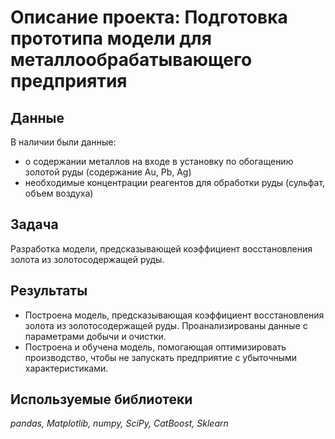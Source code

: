 # Описание проекта: Подготовка прототипа модели для металлообрабатывающего предприятия
## Данные

В наличии были данные:
- о содержании металлов на входе в установку по обогащению золотой руды (содержание Au, Pb, Ag)
- необходимые концентрации реагентов для обработки руды (сульфат, объем воздуха)

## Задача
Разработка модели, предсказывающей коэффициент восстановления золота из золотосодержащей руды.

## Результаты
- Построена модель, предсказывающая коэффициент восстановления золота из золотосодержащей руды. Проанализированы данные с параметрами добычи и очистки.
- Построена и обучена модель, помогающая оптимизировать производство, чтобы не запускать предприятие с убыточными характеристиками.

## Используемые библиотеки
*pandas, Matplotlib, numpy, SciPy, CatBoost, Sklearn*